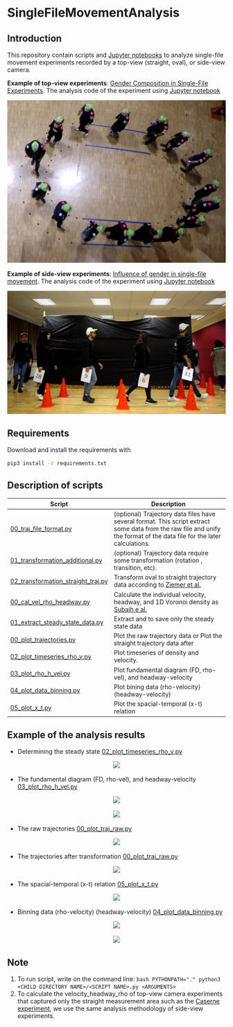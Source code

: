 # SingleFileMovementAnalysis

## Introduction
This repository contain scripts and [Jupyter notebooks](/notebooks) to analyze single-file movement experiments recorded by a top-view (straight, oval), or side-view camera.

**Example of top-view experiments**: [Gender Composition in Single-File Experiments](https://doi.org/10.34735/ped.2021.5). The analysis code of the experiment using  [Jupyter notebook](/notebooks/top_view_experiments.ipynb)

<p align="center">   
   <img src="notebooks/demo_data/croma_oval.png">
</p>

**Example of side-view experiments**: [Influence of gender in single-file movement](https://doi.org/10.34735/ped.2018.5). The analysis code of the experiment using [Jupyter notebook](/notebooks/side_view_experiments.ipynb)
   
<p align="center">
    <img src="notebooks/demo_data/gender_subaih2020.png" alt="Alternative text"/>
</p>

## Requirements

Download and install the requirements with

```bash
pip3 install -r requirements.txt
```

## Description of scripts

| Script | Description |
| --- | --- |
|[00_traj_file_format.py](scripts/01_trajectory_data_preperation/00_traj_file_format.py)| (optional) Trajectory data files have several format. This script extract some data from the raw file and unify the format of the data file for the later calculations.|
|[01_transformation_additional.py](scripts/01_trajectory_data_preperation/01_transformation_additional.py) | (optional) Trajectory data require some transformation (rotation , transition, etc). |
|[02_transformation_straight_traj.py](scripts/01_trajectory_data_preperation/02_transformation_straight_traj.py) | Transform oval to straight trajectory data according to [Ziemer et al.](https://doi.org/10.48550/arXiv.1602.03053) |
|[00_cal_vel_rho_headway.py](scripts/02_calculate_vel_rho_headway/00_cal_vel_rho_headway.py)|Calculate the individual velocity, headway, and 1D Voronoi density as [Subaih e al.](https://doi.org/10.1109/ACCESS.2020.2973917)|
|[01_extract_steady_state_data.py](scripts/02_calculate_vel_rho_headway/01_extract_steady_state_data.py)|Extract and to save only the steady state data|
|[00_plot_trajectories.py](scripts/03_plotting/00_plot_trajectories.py)|Plot the raw trajectory data or Plot the straight trajectory data after|
|[02_plot_timeseries_rho_v.py](scripts/03_plotting/02_plot_timeseries_rho_v.py)|Plot timeseries of density and velocity.|
|[03_plot_rho_h_vel.py](scripts/03_plotting/03_plot_rho_h_vel.py)|Plot fundamental diagram (FD, rho-vel), and headway-velocity|
|[04_plot_data_binning.py](scripts/03_plotting/04_plot_data_binning.py)|Plot bining data (rho-velocity) (headway-velocity)|
|[05_plot_x_t.py](scripts/03_plotting/05_plot_x_t.py)|Plot the spacial-temporal (x-t) relation|

## Example of the analysis results

- Determining the steady state [02_plot_timeseries_rho_v.py](scripts/03_plotting/02_plot_timeseries_rho_v.py)

<p align="center"> 
   <img src="https://user-images.githubusercontent.com/4458692/197458149-0b1a230c-38df-4303-b6a1-bd1e22ee4b88.png">
</p>


- The fundamental diagram (FD, rho-vel), and headway-velocity [03_plot_rho_h_vel.py](scripts/03_plotting/03_plot_rho_h_vel.py)

<p align="center">
   <img src="https://user-images.githubusercontent.com/4458692/197454439-f8ad5ae2-10a6-453e-8251-d7edf31d6803.png">
</p>

<p align="center">
   <img src="https://user-images.githubusercontent.com/4458692/197454455-d8ddcd18-165d-4185-9f73-7ff91f85109d.png">
</p>


- The raw trajectories [00_plot_traj_raw.py](scripts/03_plotting/00_plot_trajectories.py)

<p align="center">
   <img src="https://user-images.githubusercontent.com/4458692/197454570-d407cd02-980c-454a-b352-d7cda753de8a.png">
<p>


- The trajectories after transformation [00_plot_traj_raw.py](scripts/03_plotting/00_plot_trajectories.py)

<p align="center">
   <img src="https://user-images.githubusercontent.com/4458692/197454619-3804368f-82b1-4eaa-a725-42eb95e2e1b2.png">
</p>

- The spacial-temporal (x-t) relation [05_plot_x_t.py](scripts/03_plotting/05_plot_x_t.py)

<p align="center">
   <img src="https://user-images.githubusercontent.com/4458692/197456105-15032699-9ef1-4c03-b1ca-d0e137260d9a.png">
<p>

- Binning data (rho-velocity) (headway-velocity) [04_plot_data_binning.py](scripts/03_plotting/04_plot_data_binning.py)

<p align="center">
   <img src="https://user-images.githubusercontent.com/4458692/197457493-2c1a78f8-96ff-4b4c-93da-cfce57e95497.png">
</p>

<p align="center">
   <img src="https://user-images.githubusercontent.com/4458692/197457504-46f04bd9-1b74-4d31-aeac-558d1161bca5.png">
</p>

<!-- ## Example of experiments

|Experiment|Circumference (m)|Length of straight part (m)|Measurement area length (m)|Radius (m)|Frame per sec. (camera)|
| --- | --- | --- | --- | --- |  --- |
|[BaSiGo_germany_Ziemer](https://doi.org/10.34735/ped.2013.7)|26.84|4|-|3|16|
|[schoolWDGMainCircle_germany_Wang](https://doi.org/10.34735/ped.2014.2)|16.62|2.5|-|1.85|25|
|[schoolGymBayMainCircle_germany_Wang](https://doi.org/10.34735/ped.2014.2)|16.62|2.5|-|1.85|25|
|[age_china_Cao](https://doi.org/10.34735/ped.2017.1)|25.70|5|-|2.5|25|
|[gender_palestine_Subaih](https://doi.org/10.34735/ped.2018.5)|17.3|3.14|3.14|-|25|
|[caserne_germany_Seyfried](https://doi.org/10.34735/ped.2006.1)|26.84|4|4|-|25
|motivation_germany_lukowski|28.84|5|2|-|25|
|genderCroMa_germany_paetzke|14.96|2.3|-|1.65|25|

![penup_20221031_094831](https://user-images.githubusercontent.com/4458692/198972539-8f6fb110-e051-4316-968f-b879144e9fd7.jpg) -->

## Note
1. To run script, write on the command line: 
      ``bash
      PYTHONPATH="." python3 <CHILD DIRECTORY NAME>/<SCRIPT NAME>.py <ARGUMENTS>
      `` 
2. To calculate the velocity_headway_rho of top-view camera experiments that captured only the straight measurement
area such as the [Caserne experiment](https://ped.fz-juelich.de/da/doku.php?id=corridor2), we use the same analysis
methodology of side-view experiments.
